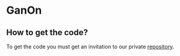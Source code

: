 # GanOn

How to get the code?
-------
To get the code you must get an invitation to our private [repository](https://bitbucket.org/chen_bachar/daycare).
